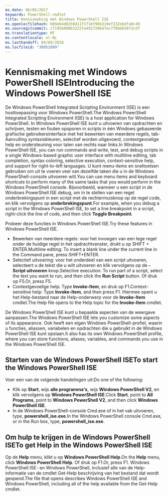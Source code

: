 ```yaml
---
ms.date: 06/05/2017
keywords: PowerShell-cmdlet
title: Kennismaking met Windows PowerShell ISE
ms.openlocfilehash: b09e64d0258d11f1f16f96b319ef232ebdfa0c49
ms.sourcegitcommit: cf195b090b3223fa4917206dfec7f0b603873cdf
ms.translationtype: MT
ms.contentlocale: nl-NL
ms.lasthandoff: 04/09/2018
ms.locfileid: "30952899"
---
```

# <a name="introducing-the-windows-powershell-ise"></a><span data-ttu-id="ccec9-103">Kennismaking met Windows PowerShell ISE</span><span class="sxs-lookup"><span data-stu-id="ccec9-103">Introducing the Windows PowerShell ISE</span></span>

<span data-ttu-id="ccec9-104">De Windows PowerShell Integrated Scripting Environment (ISE) is een hosttoepassing voor Windows PowerShell.</span><span class="sxs-lookup"><span data-stu-id="ccec9-104">The Windows PowerShell Integrated Scripting Environment (ISE) is a host application for Windows PowerShell.</span></span> <span data-ttu-id="ccec9-105">In Windows PowerShell ISE kunt u uitvoeren van opdrachten en schrijven, testen en fouten opsporen in scripts in één Windows gebaseerde grafische gebruikersinterface met het bewerken van meerdere regels, tab-Aanvulling syntaxiskleuren, selectief worden uitgevoerd, contextgevoelige help en ondersteuning voor talen van rechts naar links.</span><span class="sxs-lookup"><span data-stu-id="ccec9-105">In Windows PowerShell ISE, you can run commands and write, test, and debug scripts in a single Windows-based graphic user interface with multiline editing, tab completion, syntax coloring, selective execution, context-sensitive help, and support for right-to-left languages.</span></span> <span data-ttu-id="ccec9-106">U kunt menu-items en sneltoetsen gebruiken om uit te voeren veel van dezelfde taken die u in de Windows PowerShell-console uitvoeren wilt.</span><span class="sxs-lookup"><span data-stu-id="ccec9-106">You can use menu items and keyboard shortcuts to perform many of the same tasks that you would perform in the Windows PowerShell console.</span></span> <span data-ttu-id="ccec9-107">Bijvoorbeeld, wanneer u een script in de Windows PowerShell ISE debug, om in te stellen van een regel onderbrekingspunt in een script met de rechtermuisknop op de regel code, en klik vervolgens op **onderbrekingspunt**.</span><span class="sxs-lookup"><span data-stu-id="ccec9-107">For example, when you debug a script in the Windows PowerShell ISE, to set a line breakpoint in a script, right-click the line of code, and then click **Toggle Breakpoint**.</span></span>

<span data-ttu-id="ccec9-108">Probeer deze functies in Windows PowerShell ISE.</span><span class="sxs-lookup"><span data-stu-id="ccec9-108">Try these features in Windows PowerShell ISE.</span></span>

- <span data-ttu-id="ccec9-109">Bewerken van meerdere regels: voor het invoegen van een lege regel onder de huidige regel in het opdrachtvenster, drukt u op SHIFT + ENTER.</span><span class="sxs-lookup"><span data-stu-id="ccec9-109">Multiline editing: To insert a blank line under the current line in the Command pane, press SHIFT+ENTER.</span></span>
- <span data-ttu-id="ccec9-110">Selectief uitvoering: voor het onderdeel van een script uitvoeren, selecteert u de tekst die u wilt uitvoeren en klik vervolgens op de **-Script uitvoeren** knop.</span><span class="sxs-lookup"><span data-stu-id="ccec9-110">Selective execution: To run part of a script, select the text you want to run, and then click the **Run Script** button.</span></span> <span data-ttu-id="ccec9-111">Of druk op F5.</span><span class="sxs-lookup"><span data-stu-id="ccec9-111">Or, press F5.</span></span>
- <span data-ttu-id="ccec9-112">Contextgevoelige help: Type **Invoke-Item**, en druk op F1.</span><span class="sxs-lookup"><span data-stu-id="ccec9-112">Context-sensitive help: Type **Invoke-Item**, and then press F1.</span></span> <span data-ttu-id="ccec9-113">Hiermee opent u het Help-bestand naar de Help-onderwerp voor de **Invoke-Item** cmdlet.</span><span class="sxs-lookup"><span data-stu-id="ccec9-113">The Help file opens to the Help topic for the **Invoke-Item** cmdlet.</span></span>

<span data-ttu-id="ccec9-114">De Windows PowerShell ISE kunt u bepaalde aspecten van de weergave aanpassen.</span><span class="sxs-lookup"><span data-stu-id="ccec9-114">The Windows PowerShell ISE lets you customize some aspects of its appearance.</span></span> <span data-ttu-id="ccec9-115">Ook heeft een eigen Windows PowerShell-profiel, waarin u functies, aliassen, variabelen en opdrachten die u gebruikt in de Windows PowerShell ISE kunt opslaan.</span><span class="sxs-lookup"><span data-stu-id="ccec9-115">It also has its own Windows PowerShell profile, where you can store functions, aliases, variables, and commands you use in the Windows PowerShell ISE.</span></span>

## <a name="to-start-the-windows-powershell-ise"></a><span data-ttu-id="ccec9-116">Starten van de Windows PowerShell ISE</span><span class="sxs-lookup"><span data-stu-id="ccec9-116">To start the Windows PowerShell ISE</span></span>

<span data-ttu-id="ccec9-117">Voer een van de volgende handelingen uit:</span><span class="sxs-lookup"><span data-stu-id="ccec9-117">Do one of the following:</span></span>

- <span data-ttu-id="ccec9-118">Klik op **Start**, wijs **alle programma's**, wijs **Windows PowerShell V2**, en klik vervolgens op **Windows PowerShell ISE**.</span><span class="sxs-lookup"><span data-stu-id="ccec9-118">Click **Start**, point to **All Programs**, point to **Windows PowerShell V2**, and then click **Windows PowerShell ISE**.</span></span>
- <span data-ttu-id="ccec9-119">In de Windows PowerShell-console Cmd.exe of in het vak uitvoeren, type, **powershell_ise.exe**.</span><span class="sxs-lookup"><span data-stu-id="ccec9-119">In the Windows PowerShell console Cmd.exe, or in the Run box, type, **powershell_ise.exe**.</span></span>

## <a name="to-get-help-in-the-windows-powershell-ise"></a><span data-ttu-id="ccec9-120">Om hulp te krijgen in de Windows PowerShell ISE</span><span class="sxs-lookup"><span data-stu-id="ccec9-120">To get Help in the Windows PowerShell ISE</span></span>

<span data-ttu-id="ccec9-121">Op de **Help** menu, klikt u op **Windows PowerShell Help**.</span><span class="sxs-lookup"><span data-stu-id="ccec9-121">On the **Help** menu, click **Windows PowerShell Help**.</span></span> <span data-ttu-id="ccec9-122">Of druk op F1.</span><span class="sxs-lookup"><span data-stu-id="ccec9-122">Or, press F1.</span></span> <span data-ttu-id="ccec9-123">Windows PowerShell ISE- en Windows PowerShell, inclusief alle van de Help-informatie van de cmdlet Get-Help beschrijving van het bestand dat wordt geopend.</span><span class="sxs-lookup"><span data-stu-id="ccec9-123">The file that opens describes Windows PowerShell ISE and Windows PowerShell, including all of the help available from the Get-Help cmdlet.</span></span>